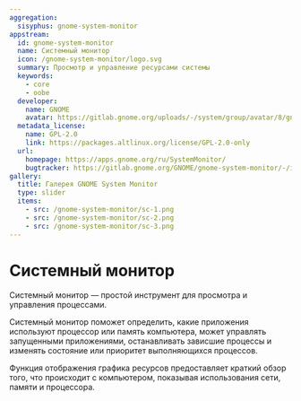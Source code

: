 ```yaml
---
aggregation:
  sisyphus: gnome-system-monitor
appstream:
  id: gnome-system-monitor
  name: Системный монитор
  icon: /gnome-system-monitor/logo.svg
  summary: Просмотр и управление ресурсами системы
  keywords:
    - core
    - oobe
  developer:
    name: GNOME
    avatar: https://gitlab.gnome.org/uploads/-/system/group/avatar/8/gnomelogo.png?width=48
  metadata_license:
    name: GPL-2.0
    link: https://packages.altlinux.org/license/GPL-2.0-only
  url:
    homepage: https://apps.gnome.org/ru/SystemMonitor/
    bugtracker: https://gitlab.gnome.org/GNOME/gnome-system-monitor/-/issues
gallery:
  title: Галерея GNOME System Monitor
  type: slider
  items:
    - src: /gnome-system-monitor/sc-1.png
    - src: /gnome-system-monitor/sc-2.png
    - src: /gnome-system-monitor/sc-3.png
---
```


# Системный монитор

Системный монитор — простой инструмент для просмотра и управления процессами.

Системный монитор поможет определить, какие приложения используют процессор или память компьютера, может управлять запущенными приложениями, останавливать зависшие процессы и изменять состояние или приоритет выполняющихся процессов.

Функция отображения графика ресурсов предоставляет краткий обзор того, что происходит с компьютером, показывая использования сети, памяти и процессора.

<AGWGallery />

<!--@include: @apps/.parts/install/content-repo.md-->
